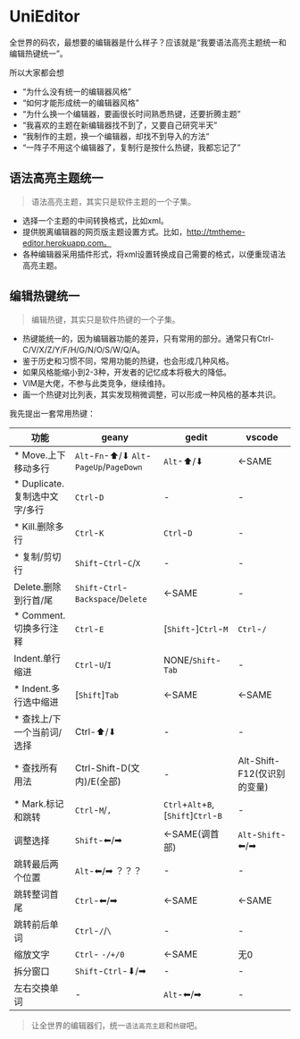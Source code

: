 # UniEditor

全世界的码农，最想要的编辑器是什么样子？应该就是“我要语法高亮主题统一和编辑热键统一”。

所以大家都会想
- “为什么没有统一的编辑器风格”
- “如何才能形成统一的编辑器风格”
- “为什么换一个编辑器，要画很长时间熟悉热键，还要折腾主题”
- “我喜欢的主题在新编辑器找不到了，又要自己研究半天”
- “我制作的主题，换一个编辑器，却找不到导入的方法”
- “一阵子不用这个编辑器了，复制行是按什么热键，我都忘记了”

## 语法高亮主题统一
> 语法高亮主题，其实只是软件主题的一个子集。

- 选择一个主题的中间转换格式，比如xml。
- 提供脱离编辑器的网页版主题设置方式。比如，http://tmtheme-editor.herokuapp.com。
- 各种编辑器采用插件形式，将xml设置转换成自己需要的格式，以便重现语法高亮主题。

## 编辑热键统一
> 编辑热键，其实只是软件热键的一个子集。

- 热键能统一的，因为编辑器功能的差异，只有常用的部分。通常只有Ctrl-C/V/X/Z/Y/F/H/G/N/O/S/W/Q/A。
- 鉴于历史和习惯不同，常用功能的热键，也会形成几种风格。
- 如果风格能缩小到2-3种，开发者的记忆成本将极大的降低。
- VIM是大佬，不参与此类竞争，继续维持。
- 画一个热键对比列表，其实发现稍微调整，可以形成一种风格的基本共识。

我先提出一套常用热键：

功能|geany|gedit|vscode
--|--|--|--
\* Move.上下移动多行|`Alt`-`Fn`-⬆/⬇ `Alt`-`PageUp`/`PageDown`|`Alt`-⬆/⬇|<-SAME
\* Duplicate.复制选中文字/多行|`Ctrl`-`D`|-|-
\* Kill.删除多行|`Ctrl`-`K`|`Ctrl`-`D`|-
\* 复制/剪切行|`Shift`-`Ctrl`-`C`/`X`|-|-
Delete.删除到行首/尾|`Shift`-`Ctrl`-`Backspace`/`Delete`|<-SAME|-
\* Comment.切换多行注释|`Ctrl`-`E`|[`Shift`-]`Ctrl`-`M`|`Ctrl`-`/`
Indent.单行缩进|`Ctrl`-`U`/`I`|NONE/`Shift`-`Tab`|-
\* Indent.多行选中缩进|[`Shift`]`Tab`|<-SAME|<-SAME
\* 查找上/下一个当前词/选择|Ctrl-⬆/⬇|-|-
\* 查找所有用法|Ctrl-Shift-D(文内)/E(全部)|-|Alt-Shift-F12(仅识别的变量)
\* Mark.标记和跳转|`Ctrl`-`M`/`,`|`Ctrl`+`Alt`+`B`, [`Shift`]`Ctrl`-`B`|-
调整选择|`Shift`-⬅/➡|<-SAME(调首部)|`Alt`-`Shift`-⬅/➡
跳转最后两个位置|`Alt`-⬅/➡ ？？？|-|-
跳转整词首尾|`Ctrl`-⬅/➡|<-SAME|<-SAME
跳转前后单词|`Ctrl`-`/`/`\`|-|-
缩放文字|`Ctrl`- `-/+/0`|<-SAME|无0
拆分窗口|`Shift`-`Ctrl`-⬇/➡|-|-
左右交换单词|-|`Alt`-⬅/➡|-

> 让全世界的编辑器们，统一`语法高亮主题`和`热键`吧。
